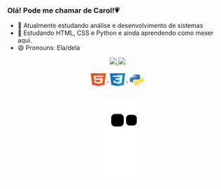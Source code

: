 ### Olá! Pode me chamar de Carol!💗

- 🔭 Atualmente estudando análise e desenvolvimento de sistemas
- 🌱 Estudando HTML, CSS e Python e ainda aprendendo como mexer aqui.
- 😄 Pronouns: Ela/dela 

<div align="center">
  <a href="https://github.com/carolnogueira13">
  <img height="150em" src="https://github-readme-stats.vercel.app/api?username=carolnogueira13&show_icons=true&theme=panda&include_all_commits=true&count_private=true"/>
  <img height="150em" src="https://github-readme-stats.vercel.app/api/top-langs/?username=carolnogueira13&layout=compact&langs_count=7&theme=panda&include_all_commits=true&count_private=true"/
</div>

<div style="display: inline_block"><br>
  <img align="center" alt="Carol-HTML" height="30" width="40" src="https://raw.githubusercontent.com/devicons/devicon/master/icons/html5/html5-original.svg">
  <img align="center" alt="Carol-CSS" height="30" width="40" src="https://raw.githubusercontent.com/devicons/devicon/master/icons/css3/css3-original.svg">
  <img align="center" alt="Carol-Python" height="30" width="40" src="https://raw.githubusercontent.com/devicons/devicon/master/icons/python/python-original.svg">
</div>

##

![Snake animation](https://github.com/carolnogueira13/carolnogueira13/blob/output/github-contribution-grid-snake.svg)


